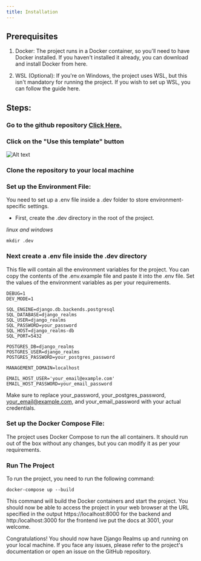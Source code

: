 ```yaml
---
title: Installation
---
```


## Prerequisites

1. Docker: The project runs in a Docker container, so you'll need to have Docker installed. If you haven't installed it already, you can download and install Docker from here.

2. WSL (Optional): If you're on Windows, the project uses WSL, but this isn't mandatory for running the project. If you wish to set up WSL, you can follow the guide here.

## Steps:

### **Go to the github repository** [Click Here.](https://github.com/imperisoft/django-tenancy)

### **Click on the "Use this template" button**  

![Alt text](/images/use-this-template.png)

### **Clone the repository to your local machine**

### **Set up the Environment File:**

You need to set up a .env file inside a .dev folder to store environment-specific settings.

- First, create the .dev directory in the root of the project.

*linux and windows*
```shell
mkdir .dev

```
### **Next create a .env file inside the .dev directory**

This file will contain all the environment variables for the project. You can copy the contents of the .env.example file and paste it into the .env file.
Set the values of the environment variables as per your requirements.

```shell
DEBUG=1
DEV_MODE=1

SQL_ENGINE=django.db.backends.postgresql
SQL_DATABASE=django_realms
SQL_USER=django_realms
SQL_PASSWORD=your_password
SQL_HOST=django_realms-db
SQL_PORT=5432

POSTGRES_DB=django_realms
POSTGRES_USER=django_realms
POSTGRES_PASSWORD=your_postgres_password

MANAGEMENT_DOMAIN=localhost

EMAIL_HOST_USER='your_email@example.com'
EMAIL_HOST_PASSWORD=your_email_password

```

Make sure to replace your_password, your_postgres_password, your_email@example.com, and your_email_password with your actual credentials.

### Set up the Docker Compose File:

The project uses Docker Compose to run the all containers. It should run out of the box without any changes, but you can modify it as per your requirements.

### **Run The Project**

To run the project, you need to run the following command:

```shell
docker-compose up --build
```

This command will build the Docker containers and start the project. You should now be able to access the project in your web browser at the URL specified in the output https://localhost:8000 for the backend
and http:/localhost:3000 for the frontend ive put the docs at 3001, your welcome.

Congratulations! You should now have Django Realms up and running on your local machine. If you face any issues, please refer to the project's documentation or open an issue on the GitHub repository.